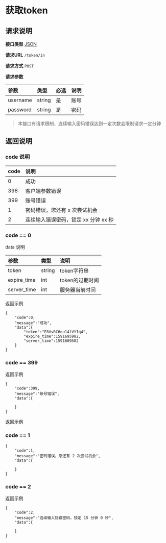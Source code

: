 # 获取token

## 请求说明

**接口类型** [JSON](./../instructions/json.md)

**请求URL** `/token/in`

**请求方式** `POST`

**请求参数**

参数|类型|必选|说明
:---|:---|:---|:---
username|string|是|账号
password|string|是|密码

> 本接口有请求限制，连续输入密码错误达到一定次数会限制请求一定分钟

## 返回说明

### code 说明

code|说明
:--|:--
0|成功
398|客户端参数错误
399|账号错误
1|密码错误，您还有 x 次尝试机会
2|连续输入错误密码，锁定 xx 分钟 xx 秒

###  code == 0

data 说明

参数|类型|说明
:---|:---|:---
token|string|token字符串
expire_time|int|token的过期时间
server_time|int|服务器当前时间

返回示例

```
{
    "code":0,
    "message":"成功",
    "data":{
        "token":"E8VvRC6ou14lVYIq4",
        "expire_time":1591695982,
        "server_time":1591609582
    }
}
```

###  code == 399

返回示例

```
{
    "code":399,
    "message":"账号错误",
    "data":{

    }
}
```

返回示例

###  code == 1

```
{
    "code":1,
    "message":"密码错误，您还有 2 次尝试机会",
    "data":{

    }
}
```

###  code == 2

返回示例

```
{
    "code":2,
    "message":"连续输入错误密码，锁定 15 分钟 0 秒",
    "data":{

    }
}
```